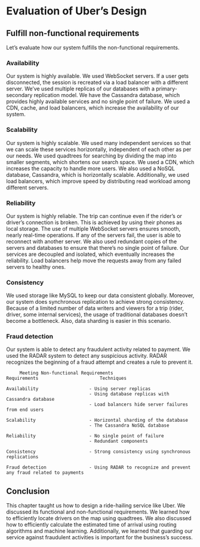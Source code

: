 # Evaluation of Uber’s Design
## Fulfill non-functional requirements
Let’s evaluate how our system fulfills the non-functional requirements.


### Availability
Our system is highly available. We used WebSocket servers. If a user gets disconnected, the session is recreated via a load balancer with a different server. We’ve used multiple replicas of our databases with a primary-secondary replication model. We have the Cassandra database, which provides highly available services and no single point of failure. We used a CDN, cache, and load balancers, which increase the availability of our system.

### Scalability
Our system is highly scalable. We used many independent services so that we can scale these services horizontally, independent of each other as per our needs. We used quadtrees for searching by dividing the map into smaller segments, which shortens our search space. We used a CDN, which increases the capacity to handle more users. We also used a NoSQL database, Cassandra, which is horizontally scalable. Additionally, we used load balancers, which improve speed by distributing read workload among different servers.

### Reliability
Our system is highly reliable. The trip can continue even if the rider’s or driver’s connection is broken. This is achieved by using their phones as local storage. The use of multiple WebSocket servers ensures smooth, nearly real-time operations. If any of the servers fail, the user is able to reconnect with another server. We also used redundant copies of the servers and databases to ensure that there’s no single point of failure. Our services are decoupled and isolated, which eventually increases the reliability. Load balancers help move the requests away from any failed servers to healthy ones.

### Consistency
We used storage like MySQL to keep our data consistent globally. Moreover, our system does synchronous replication to achieve strong consistency. Because of a limited number of data writers and viewers for a trip (rider, driver, some internal services), the usage of traditional databases doesn’t become a bottleneck. Also, data sharding is easier in this scenario.

### Fraud detection
Our system is able to detect any fraudulent activity related to payment. We used the RADAR system to detect any suspicious activity. RADAR recognizes the beginning of a fraud attempt and creates a rule to prevent it.

```
     Meeting Non-functional Requirements
Requirements                       Techniques

Availability                   - Using server replicas
                               - Using database replicas with Cassandra database
                               - Load balancers hide server failures from end users

Scalability                    - Horizontal sharding of the database
                               - The Cassandra NoSQL database

Reliability                    - No single point of failure
                               - Redundant components

Consistency                    - Strong consistency using synchronous replications

Fraud detection                - Using RADAR to recognize and prevent any fraud related to payments              
```

## Conclusion
This chapter taught us how to design a ride-hailing service like Uber. We discussed its functional and non-functional requirements. We learned how to efficiently locate drivers on the map using quadtrees. We also discussed how to efficiently calculate the estimated time of arrival using routing algorithms and machine learning. Additionally, we learned that guarding our service against fraudulent activities is important for the business’s success.
